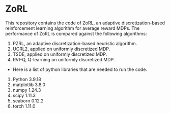 # ZoRL
This repository contains the code of ZoRL, an adaptive discretization-based reinforcement learning algorithm for average reward MDPs. The performance of ZoRL is compared against the following algorithms:
1. PZRL, an adaptive discretization-based heuristic algorithm.
2. UCRL2, applied on uniformly discretized MDP.
3. TSDE, applied on uniformly discretized MDP.
4. RVI-Q, Q-learning on uniformly discretized MDP.

* Here is a list of python libraries that are needed to run the code.
1. Python                             3.9.18
2. matplotlib                         3.8.0
3. numpy                              1.24.3
4. scipy                              1.11.3
5. seaborn                            0.12.2
6. torch                              1.11.0
